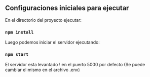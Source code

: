 ## Configuraciones iniciales para ejecutar

En el directorio del proyecto ejecutar:

### `npm install`

Luego podemos iniciar el servidor ejecutando:

### `npm start`

El servidor esta levantado ! en el puerto 5000 por defecto (Se puede cambiar el mismo en el archivo .env)



